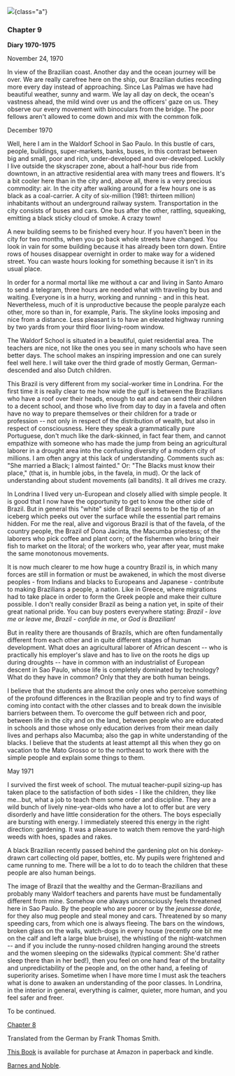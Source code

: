 ![](favela-cover.jpg){class="a"}

### Chapter 9


**Diary 1970-1975**

November 24, 1970

In view of the Brazilian coast. Another day and the ocean journey will
be over. We are really carefree here on the ship, our Brazilian duties
receding more every day instead of approaching. Since Las Palmas we have
had beautiful weather, sunny and warm. We lay all day on deck, the
ocean\'s vastness ahead, the mild wind over us and the officers\' gaze
on us. They observe our every movement with binoculars from the bridge.
The poor fellows aren\'t allowed to come down and mix with the common
folk.

December 1970

Well, here I am in the Waldorf School in Sao Paulo. In this bustle of
cars, people, buildings, super-markets, banks, buses, in this contrast
between big and small, poor and rich, under-developed and
over-developed. Luckily I live outside the skyscraper zone, about a
half-hour bus ride from downtown, in an attractive residential area with
many trees and flowers. It\'s a bit cooler here than in the city and,
above all, there is a very precious commodity: air. In the city after
walking around for a few hours one is as black as a coal-carrier. A city
of six-million (1981: thirteen million) inhabitants without an
underground railway system. Transportation in the city consists of buses
and cars. One bus after the other, rattling, squeaking, emitting a black
sticky cloud of smoke. A crazy town!

A new building seems to be finished every hour. If you haven\'t been in
the city for two months, when you go back whole streets have changed.
You look in vain for some building because it has already been torn
down. Entire rows of houses disappear overnight in order to make way for
a widened street. You can waste hours looking for something because it
isn\'t in its usual place.

In order for a normal mortal like me without a car and living in Santo
Amaro to send a telegram, three hours are needed what with traveling by
bus and waiting. Everyone is in a hurry, working and running - and in
this heat. Nevertheless, much of it is unproductive because the people
paralyze each other, more so than in, for example, Paris. The skyline
looks imposing and nice from a distance. Less pleasant is to have an
elevated highway running by two yards from your third floor living-room
window.

The Waldorf School is situated in a beautiful, quiet residential area.
The teachers are nice, not like the ones you see in many schools who
have seen better days. The school makes an inspiring impression and one
can surely feel well here. I will take over the third grade of mostly
German, German-descended and also Dutch children.

This Brazil is very different from my social-worker time in Londrina.
For the first time it is really clear to me how wide the gulf is between
the Brazilians who have a roof over their heads, enough to eat and can
send their children to a decent school, and those who live from day to
day in a favela and often have no way to prepare themselves or their
children for a trade or profession \-- not only in respect of the
distribution of wealth, but also in respect of consciousness. Here they
speak a grammatically pure Portuguese, don\'t much like the
dark-skinned, in fact fear them, and cannot empathize with someone who
has made the jump from being an agricultural laborer in a drought area
into the confusing diversity of a modern city of millions. I am often
angry at this lack of understanding. Comments such as: \"She married a
Black; I almost fainted.\" Or: \"The Blacks must know their place,\"
(that is, in humble jobs, in the favela, in mud). Or the lack of
understanding about student movements (all bandits). It all drives me
crazy.

In Londrina I lived very un-European and closely allied with simple
people. It is good that I now have the opportunity to get to know the
other side of Brazil. But in general this \"white\" side of Brazil seems
to be the tip of an iceberg which peeks out over the surface while the
essential part remains hidden. For me the real, alive and vigorous
Brazil is that of the favela, of the country people, the Brazil of Dona
Jacinta, the Macumba priestess; of the laborers who pick coffee and
plant corn; of the fishermen who bring their fish to market on the
litoral; of the workers who, year after year, must make the same
monotonous movements.

It is now much clearer to me how huge a country Brazil is, in which many
forces are still in formation or must be awakened, in which the most
diverse peoples - from Indians and blacks to Europeans and Japanese -
contribute to making Brazilians a people, a nation. Like in Greece,
where migrations had to take place in order to form the Greek people and
make their culture possible. I don\'t really consider Brazil as being a
nation yet, in spite of their great national pride. You can buy posters
everywhere stating: *Brazil - love me or leave me*, *Brazil - confide in
me*, or *God is Brazilian!*

But in reality there are thousands of Brazils, which are often
fundamentally different from each other and in quite different stages of
human development. What does an agricultural laborer of African descent
-- who is practically his employer\'s slave and has to live on the roots
he digs up during droughts -- have in common with an industrialist of
European descent in Sao Paulo, whose life is completely dominated by
technology? What do they have in common? Only that they are both human
beings.

I believe that the students are almost the only ones who perceive
something of the profound differences in the Brazilian people and try to
find ways of coming into contact with the other classes and to break
down the invisible barriers between them. To overcome the gulf between
rich and poor, between life in the city and on the land, between people
who are educated in schools and those whose only education derives from
their mean daily lives and perhaps also Macumba; also the gap in white
understanding of the blacks. I believe that the students at least
attempt all this when they go on vacation to the Mato Grosso or to the
northeast to work there with the simple people and explain some things
to them.

May 1971

I survived the first week of school. The mutual teacher-pupil sizing-up
has taken place to the satisfaction of both sides - I like the children,
they like me\...but, what a job to teach them some order and discipline.
They are a wild bunch of lively nine-year-olds who have a lot to offer
but are very disorderly and have little consideration for the others.
The boys especially are bursting with energy. I immediately steered this
energy in the right direction: gardening. It was a pleasure to watch
them remove the yard-high weeds with hoes, spades and rakes.

A black Brazilian recently passed behind the gardening plot on his
donkey-drawn cart collecting old paper, bottles, etc. My pupils were
frightened and came running to me. There will be a lot to do to teach
the children that these people are also human beings.

The image of Brazil that the wealthy and the German-Brazilians and
probably many Waldorf teachers and parents have must be fundamentally
different from mine. Somehow one always unconsciously feels threatened
here in Sao Paulo. By the people who are poorer or by the *jeunesse
dorée*, for they also mug people and steal money and cars. Threatened by
so many speeding cars, from which one is always fleeing. The bars on the
windows, broken glass on the walls, watch-dogs in every house (recently
one bit me on the calf and left a large blue bruise), the whistling of
the night-watchmen -- and if you include the runny-nosed children
hanging around the streets and the women sleeping on the sidewalks
(typical comment: She\'d rather sleep there than in her bed!), then you
feel on one hand fear of the brutality and unpredictability of the
people and, on the other hand, a feeling of superiority arises. Sometime
when I have more time I must ask the teachers what is done to awaken an
understanding of the poor classes. In Londrina, in the interior in
general, everything is calmer, quieter, more human, and you feel safer
and freer.

To be continued.

[Chapter 8](https://southerncrossreview.org/154/favela-children-8.html)

Translated from the German by Frank Thomas Smith.

[This Book](https://www.amazon.com/Favela-children-Brazilian-Ute-Craemer/dp/194830242X) is available for purchase at Amazon in paperback and kindle.

[Barnes and Noble](https://www.barnesandnoble.com/w/favela-children-ute-craemer/1141416925?ean=9781948302425).

